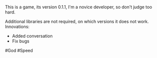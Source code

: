 This is a game, its version 0.1.1, I'm a novice developer, so don't judge too hard.

Additional libraries are not required, on which versions it does not work.
Innovations:

- Added conversation
- Fix bugs

#God #Speed
